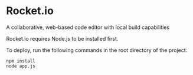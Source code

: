 Rocket.io
========

A collaborative, web-based code editor with local build capabilities

Rocket.io requires Node.js to be installed first.

To deploy, run the following commands in the root directory of the project:

````
npm install
node app.js
````
